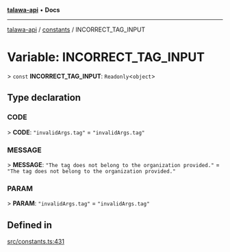 [**talawa-api**](../../README.md) • **Docs**

***

[talawa-api](../../modules.md) / [constants](../README.md) / INCORRECT\_TAG\_INPUT

# Variable: INCORRECT\_TAG\_INPUT

\> `const` **INCORRECT\_TAG\_INPUT**: `Readonly`\<`object`\>

## Type declaration

### CODE

\> **CODE**: `"invalidArgs.tag"` = `"invalidArgs.tag"`

### MESSAGE

\> **MESSAGE**: `"The tag does not belong to the organization provided."` = `"The tag does not belong to the organization provided."`

### PARAM

\> **PARAM**: `"invalidArgs.tag"` = `"invalidArgs.tag"`

## Defined in

[src/constants.ts:431](https://github.com/PalisadoesFoundation/talawa-api/blob/2f8fb6988cd34004fbbf76550c8eef691b861a19/src/constants.ts#L431)
